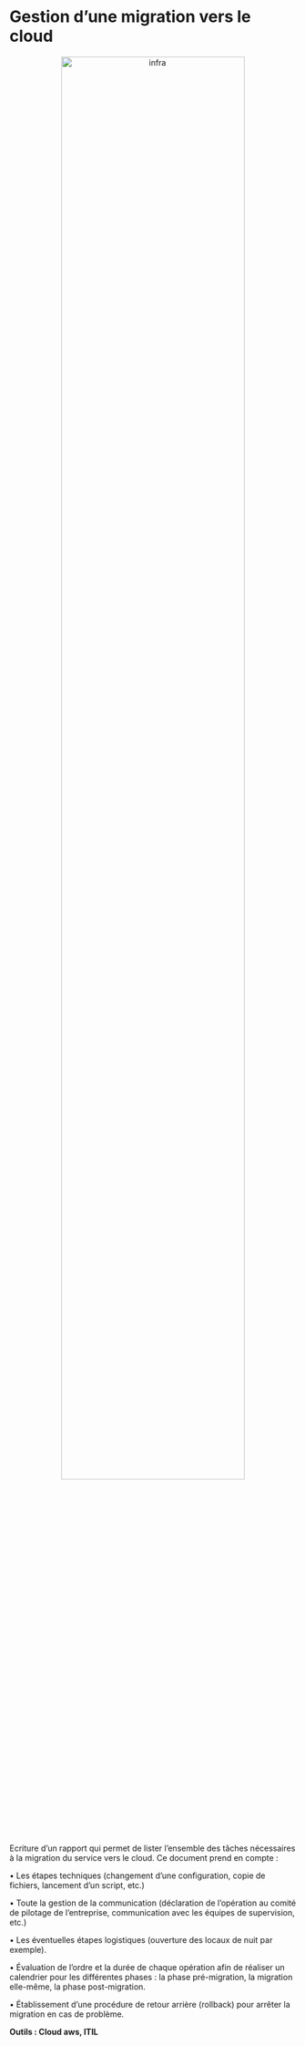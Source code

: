 # Gestion d’une migration vers le cloud
<div align="center">
    <img src="images/infra1.png" alt="infra" width="80%" height="80%">
</div>

Ecriture d’un rapport qui permet de lister l’ensemble des tâches nécessaires à la migration du service vers le cloud. Ce document prend en compte :

•	Les étapes techniques (changement d’une configuration, copie de fichiers, lancement d’un script, etc.)

•	Toute la gestion de la communication (déclaration de l’opération au comité de pilotage de l’entreprise, communication avec les équipes de supervision, etc.)

•	Les éventuelles étapes logistiques (ouverture des locaux de nuit par exemple).

•	Évaluation de l’ordre et la durée de chaque opération afin de réaliser un calendrier pour les différentes phases : la phase pré-migration, la migration elle-même, la phase post-migration. 

•	Établissement d’une procédure de retour arrière (rollback) pour arrêter la migration en cas de problème.

**Outils : Cloud aws, ITIL**

